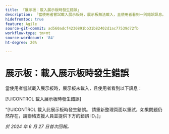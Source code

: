 ```yaml
---
title: 「展示板：載入展示板時發生錯誤」
description: 「當使用者嘗試載入展示板時，展示板無法載入，且使用者看到一則錯誤訊息。」
hidefromtoc: true
feature: Agile
source-git-commit: ad560adcf4230891bb31b82402d1ac77539d72fb
workflow-type: tm+mt
source-wordcount: '84'
ht-degree: 26%

---
```



# 展示板：載入展示板時發生錯誤

當使用者嘗試載入展示板時，展示板未載入，且使用者看到以下訊息：

[!UICONTROL 載入展示板時發生錯誤]

&quot;[!UICONTROL 載入此展示板時發生錯誤。 請重新整理頁面以重試，如果問題仍然存在，請聯絡支援人員並提供下方的錯誤 ID。]」

_於 2024 年 6 月 27 日首次回報。_
